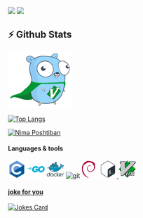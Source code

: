 [![](https://komarev.com/ghpvc/?username=nimaposhtiban&color=blue&label=Profile%20Views)](https://github.com/nimaposhtiban/nimaposhtiban)
[![](https://img.shields.io/github/followers/nimaposhtiban?label=GitHub%20Followers)](https://github.com/nimaposhtiban)

## ⚡ Github Stats

<!-- ![Nima Poshtiban's Github Stats](https://github-readme-stats.vercel.app/api/top-langs/?username=nimaposhtiban&count_private=true&show_icons=true&theme=vue-dark)  -->
<img style="max width;100%" src="./vim-go.png">

[![Top Langs](https://github-readme-stats.vercel.app/api/top-langs/?username=nimaposhtiban&hide=javascript,blade,batchfile&langs_count=6&layout=compact&theme=vue-dark)](https://github.com/anuraghazra/github-readme-stats)

<a href="https://github.com/ryo-ma/github-profile-trophy"><img src="https://github-profile-trophy.vercel.app/?username=nimaposhtiban&theme=algolia&no-bg=true" alt="Nima Poshtiban" /></a> 

#### Languages & tools

<p align="left"><img src="https://raw.githubusercontent.com/devicons/devicon/master/icons/c/c-original.svg" width="40" height="40"> <img src="https://raw.githubusercontent.com/devicons/devicon/master/icons/go/go-original-wordmark.svg" width="40" height="40"> <img src="https://raw.githubusercontent.com/devicons/devicon/master/icons/docker/docker-original-wordmark.svg" alt="docker" width="40" height="40"/>  <img src="https://www.vectorlogo.zone/logos/git-scm/git-scm-icon.svg" alt="git" width="40" height="40"/><img src="https://raw.githubusercontent.com/devicons/devicon/master/icons/debian/debian-original.svg" alt="linux" width="40" height="40"/> </a> <a href="#!" ><img src="https://raw.githubusercontent.com/devicons/devicon/master/icons/bash/bash-original.svg" width="40" height="40"> <img src="https://raw.githubusercontent.com/devicons/devicon/master/icons/vim/vim-original.svg" width="40" height="40">  </p>

#### joke for you

![Jokes Card](https://readme-jokes.vercel.app/api?theme=vue-dark)
